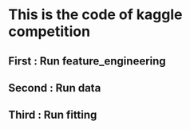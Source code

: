 # This is the code of kaggle competition
## First : Run feature_engineering
## Second : Run data
## Third : Run fitting